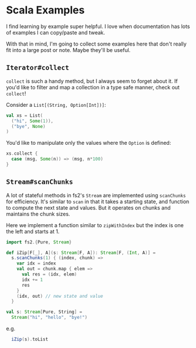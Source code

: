 Scala Examples
==============

I find learning by example super helpful.
I love when documentation has lots of examples I can copy/paste and tweak.

With that in mind, I'm going to collect some examples here that don't really fit into a large post or note.
Maybe they'll be useful.


## `Iterator#collect`

`collect` is such a handy method, but I always seem to forget about it.
If you'd like to filter and map a collection in a type safe manner, check out `collect`!

Consider a `List[(String, Option[Int])]`:

```scala mdoc:silent
val xs = List(
  ("hi", Some(1)),
  ("bye", None)
)
```

You'd like to manipulate only the values where the `Option` is defined:

```scala mdoc:width=36
xs.collect {
  case (msg, Some(n)) => (msg, n*100)
}
```


## `Stream#scanChunks`

A lot of stateful methods in fs2's `Stream` are implemented using `scanChunks` for efficiency.
It's similar to `scan` in that it takes a starting state, and function to compute the next state and values.
But it operates on chunks and maintains the chunk sizes.

Here we implement a function similar to `zipWithIndex` but the index is one the left and starts at 1.

```scala mdoc:silent
import fs2.{Pure, Stream}

def iZip[F[_], A](s: Stream[F, A]): Stream[F, (Int, A)] =
  s.scanChunks(1) { (index, chunk) =>
    var idx = index
    val out = chunk.map { elem =>
      val res = (idx, elem)
      idx += 1
      res
    }
    (idx, out) // new state and value
  }

val s: Stream[Pure, String] =
  Stream("hi", "hello", "bye!")
```

e.g.
```scala mdoc:width=36
  iZip(s).toList
```
